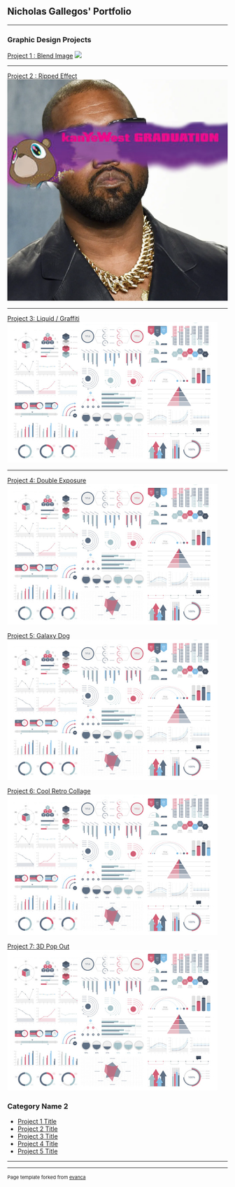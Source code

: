 ## Nicholas Gallegos' Portfolio

---

### Graphic Design Projects 

[Project 1 : Blend Image](/sample_page)
<img src="images/blendimages.png?raw=true"/>

---
[Project 2 : Ripped Effect](/pdf/sample_presentation.pdf)
<img src="images/kanye finished.png?raw=true"/>

---
[Project 3: Liquid / Graffiti](http://example.com/)
<img src="images/dummy_thumbnail.jpg?raw=true"/>

---
[Project 4: Double Exposure ](http://example.com/)
<img src="images/dummy_thumbnail.jpg?raw=true"/>


[Project 5: Galaxy Dog](http://example.com/)
<img src="images/dummy_thumbnail.jpg?raw=true"/>

[Project 6: Cool Retro Collage](http://example.com/)
<img src="images/dummy_thumbnail.jpg?raw=true"/>


[Project 7: 3D Pop Out](http://example.com/)
<img src="images/dummy_thumbnail.jpg?raw=true"/>

### Category Name 2

- [Project 1 Title](http://example.com/)
- [Project 2 Title](http://example.com/)
- [Project 3 Title](http://example.com/)
- [Project 4 Title](http://example.com/)
- [Project 5 Title](http://example.com/)

---




---
<p style="font-size:11px">Page template forked from <a href="https://github.com/evanca/quick-portfolio">evanca</a></p>
<!-- Remove above link if you don't want to attibute -->
